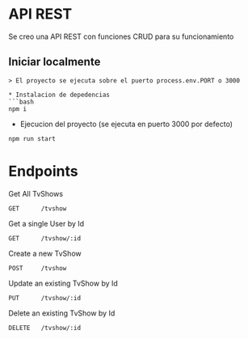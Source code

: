 # API REST
Se creo una API REST con funciones CRUD para su funcionamiento

## Iniciar localmente
```
> El proyecto se ejecuta sobre el puerto process.env.PORT o 3000

* Instalacion de depedencias
```bash
npm i 
```
* Ejecucion del proyecto (se ejecuta en puerto 3000 por defecto)
```bash
npm run start
```

# Endpoints

Get All TvShows
```
GET      /tvshow
```

Get a single User by Id
```
GET      /tvshow/:id
```

Create a new TvShow
```
POST     /tvshow
```

Update an existing TvShow by Id
```
PUT      /tvshow/:id
```

Delete an existing TvShow by Id
```
DELETE   /tvshow/:id
```